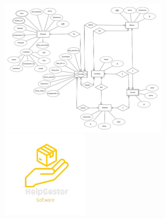 <picture>
  <source media="(prefers-color-scheme: dark)" srcset="https://github.com/HelpGestor/documentacao/blob/28251c927fa6c83b2a52505ea1ab9b216879b925/modelo-conceitual/modelo-conceitual.jpeg">
  <source media="(prefers-color-scheme: light)" srcset="https://github.com/HelpGestor/documentacao/blob/28251c927fa6c83b2a52505ea1ab9b216879b925/modelo-conceitual/modelo-conceitual.jpeg">
  <img alt="Modelo Conceitual" src="https://github.com/HelpGestor/documentacao/blob/28251c927fa6c83b2a52505ea1ab9b216879b925/modelo-conceitual/modelo-conceitual.jpeg">
</picture>

<picture>
  <source media="(prefers-color-scheme: dark)" srcset="https://github.com/HelpGestor/documentacao/blob/6aeedd347163590b0a55cc206e47ccfdc49b21b7/midia/HelpGestorLogo.png">
  <source media="(prefers-color-scheme: light)" srcset="https://github.com/HelpGestor/documentacao/blob/6aeedd347163590b0a55cc206e47ccfdc49b21b7/midia/HelpGestorLogo.png">
  <img alt="Help Gestor Logo" src="https://github.com/HelpGestor/documentacao/blob/6aeedd347163590b0a55cc206e47ccfdc49b21b7/midia/HelpGestorLogo.png">
</picture>
